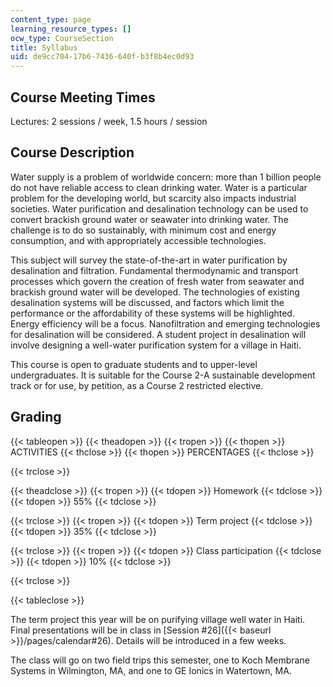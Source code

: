 ```yaml
---
content_type: page
learning_resource_types: []
ocw_type: CourseSection
title: Syllabus
uid: de9cc704-17b6-7436-640f-b3f8b4ec0d93
---
```


Course Meeting Times
--------------------

Lectures: 2 sessions / week, 1.5 hours / session

Course Description
------------------

Water supply is a problem of worldwide concern: more than 1 billion people do not have reliable access to clean drinking water. Water is a particular problem for the developing world, but scarcity also impacts industrial societies. Water purification and desalination technology can be used to convert brackish ground water or seawater into drinking water. The challenge is to do so sustainably, with minimum cost and energy consumption, and with appropriately accessible technologies.

This subject will survey the state-of-the-art in water purification by desalination and filtration. Fundamental thermodynamic and transport processes which govern the creation of fresh water from seawater and brackish ground water will be developed. The technologies of existing desalination systems will be discussed, and factors which limit the performance or the affordability of these systems will be highlighted. Energy efficiency will be a focus. Nanofiltration and emerging technologies for desalination will be considered. A student project in desalination will involve designing a well-water purification system for a village in Haiti.

This course is open to graduate students and to upper-level undergraduates. It is suitable for the Course 2-A sustainable development track or for use, by petition, as a Course 2 restricted elective.

Grading
-------

{{< tableopen >}}
{{< theadopen >}}
{{< tropen >}}
{{< thopen >}}
ACTIVITIES
{{< thclose >}}
{{< thopen >}}
PERCENTAGES
{{< thclose >}}

{{< trclose >}}

{{< theadclose >}}
{{< tropen >}}
{{< tdopen >}}
Homework
{{< tdclose >}}
{{< tdopen >}}
55%
{{< tdclose >}}

{{< trclose >}}
{{< tropen >}}
{{< tdopen >}}
Term project
{{< tdclose >}}
{{< tdopen >}}
35%
{{< tdclose >}}

{{< trclose >}}
{{< tropen >}}
{{< tdopen >}}
Class participation
{{< tdclose >}}
{{< tdopen >}}
10%
{{< tdclose >}}

{{< trclose >}}

{{< tableclose >}}

The term project this year will be on purifying village well water in Haiti. Final presentations will be in class in [Session #26]({{< baseurl >}}/pages/calendar#26). Details will be introduced in a few weeks.

The class will go on two field trips this semester, one to Koch Membrane Systems in Wilmington, MA, and one to GE Ionics in Watertown, MA.